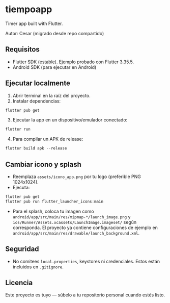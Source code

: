# tiempoapp

Timer app built with Flutter.

Autor: Cesar (migrado desde repo compartido)

## Requisitos
- Flutter SDK (estable). Ejemplo probado con Flutter 3.35.5.
- Android SDK (para ejecutar en Android)

## Ejecutar localmente
1. Abrir terminal en la raíz del proyecto.
2. Instalar dependencias:

```powershell
flutter pub get
```

3. Ejecutar la app en un dispositivo/emulador conectado:

```powershell
flutter run
```

4. Para compilar un APK de release:

```powershell
flutter build apk --release
```

## Cambiar icono y splash
- Reemplaza `assets/icono_app.png` por tu logo (preferible PNG 1024x1024).
- Ejecuta:

```powershell
flutter pub get
flutter pub run flutter_launcher_icons:main
```

- Para el splash, coloca tu imagen como `android/app/src/main/res/mipmap-*/launch_image.png` y `ios/Runner/Assets.xcassets/LaunchImage.imageset/` según corresponda. El proyecto ya contiene configuraciones de ejemplo en `android/app/src/main/res/drawable/launch_background.xml`.

## Seguridad
- No comitees `local.properties`, keystores ni credenciales. Estos están incluidos en `.gitignore`.

## Licencia
Este proyecto es tuyo — súbelo a tu repositorio personal cuando estés listo.
